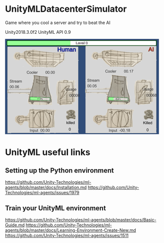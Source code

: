 # UnityMLDatacenterSimulator
 Game where you cool a server and try to beat the AI
 
 Unity2018.3.0f2
 UnityML API 0.9
 
 
![Screenshot](https://github.com/fuzzballb/UnityMLDatacenterSimulator/blob/master/Screenshot.PNG)


# UnityML useful links

## Setting up the Python environment
https://github.com/Unity-Technologies/ml-agents/blob/master/docs/Installation.md
https://github.com/Unity-Technologies/ml-agents/issues/1979

## Train your UnityML environment
https://github.com/Unity-Technologies/ml-agents/blob/master/docs/Basic-Guide.md
https://github.com/Unity-Technologies/ml-agents/blob/master/docs/Learning-Environment-Create-New.md
https://github.com/Unity-Technologies/ml-agents/issues/1511
